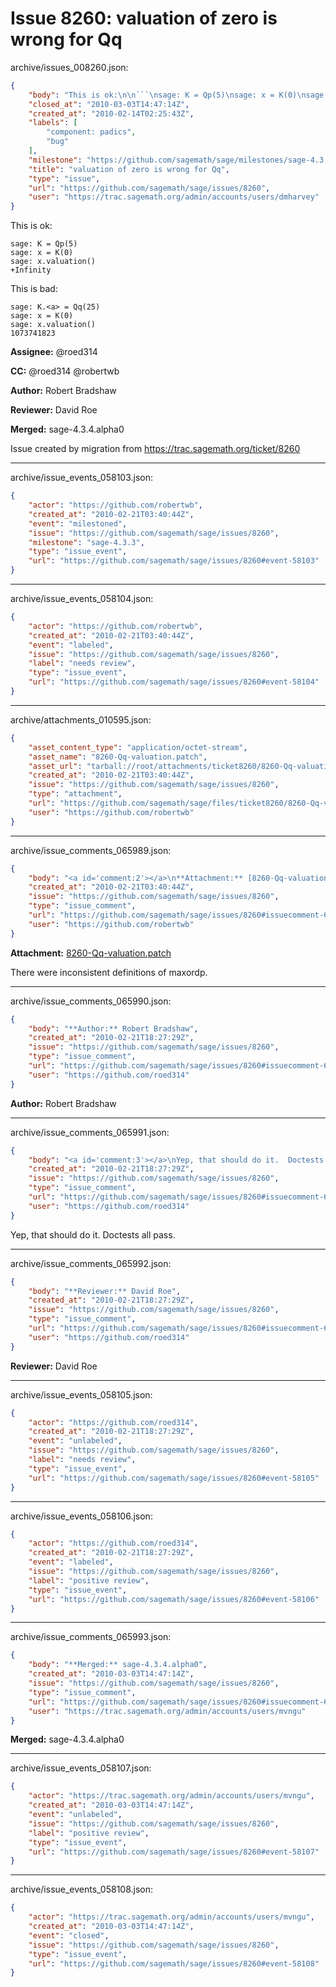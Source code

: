# Issue 8260: valuation of zero is wrong for Qq

archive/issues_008260.json:
```json
{
    "body": "This is ok:\n\n```\nsage: K = Qp(5)\nsage: x = K(0)\nsage: x.valuation()\n+Infinity\n```\n\nThis is bad:\n\n```\nsage: K.<a> = Qq(25)\nsage: x = K(0)\nsage: x.valuation()\n1073741823\n```\n\n\n**Assignee:** @roed314\n\n**CC:**  @roed314 @robertwb\n\n**Author:** Robert Bradshaw\n\n**Reviewer:** David Roe\n\n**Merged:** sage-4.3.4.alpha0\n\nIssue created by migration from https://trac.sagemath.org/ticket/8260\n\n",
    "closed_at": "2010-03-03T14:47:14Z",
    "created_at": "2010-02-14T02:25:43Z",
    "labels": [
        "component: padics",
        "bug"
    ],
    "milestone": "https://github.com/sagemath/sage/milestones/sage-4.3.4",
    "title": "valuation of zero is wrong for Qq",
    "type": "issue",
    "url": "https://github.com/sagemath/sage/issues/8260",
    "user": "https://trac.sagemath.org/admin/accounts/users/dmharvey"
}
```
This is ok:

```
sage: K = Qp(5)
sage: x = K(0)
sage: x.valuation()
+Infinity
```

This is bad:

```
sage: K.<a> = Qq(25)
sage: x = K(0)
sage: x.valuation()
1073741823
```


**Assignee:** @roed314

**CC:**  @roed314 @robertwb

**Author:** Robert Bradshaw

**Reviewer:** David Roe

**Merged:** sage-4.3.4.alpha0

Issue created by migration from https://trac.sagemath.org/ticket/8260





---

archive/issue_events_058103.json:
```json
{
    "actor": "https://github.com/robertwb",
    "created_at": "2010-02-21T03:40:44Z",
    "event": "milestoned",
    "issue": "https://github.com/sagemath/sage/issues/8260",
    "milestone": "sage-4.3.3",
    "type": "issue_event",
    "url": "https://github.com/sagemath/sage/issues/8260#event-58103"
}
```



---

archive/issue_events_058104.json:
```json
{
    "actor": "https://github.com/robertwb",
    "created_at": "2010-02-21T03:40:44Z",
    "event": "labeled",
    "issue": "https://github.com/sagemath/sage/issues/8260",
    "label": "needs review",
    "type": "issue_event",
    "url": "https://github.com/sagemath/sage/issues/8260#event-58104"
}
```



---

archive/attachments_010595.json:
```json
{
    "asset_content_type": "application/octet-stream",
    "asset_name": "8260-Qq-valuation.patch",
    "asset_url": "tarball://root/attachments/ticket8260/8260-Qq-valuation.patch",
    "created_at": "2010-02-21T03:40:44Z",
    "issue": "https://github.com/sagemath/sage/issues/8260",
    "type": "attachment",
    "url": "https://github.com/sagemath/sage/files/ticket8260/8260-Qq-valuation.patch",
    "user": "https://github.com/robertwb"
}
```



---

archive/issue_comments_065989.json:
```json
{
    "body": "<a id='comment:2'></a>\n**Attachment:** [8260-Qq-valuation.patch](https://github.com/sagemath/sage/files/ticket8260/8260-Qq-valuation.patch)\n\nThere were inconsistent definitions of maxordp.",
    "created_at": "2010-02-21T03:40:44Z",
    "issue": "https://github.com/sagemath/sage/issues/8260",
    "type": "issue_comment",
    "url": "https://github.com/sagemath/sage/issues/8260#issuecomment-65989",
    "user": "https://github.com/robertwb"
}
```

<a id='comment:2'></a>
**Attachment:** [8260-Qq-valuation.patch](https://github.com/sagemath/sage/files/ticket8260/8260-Qq-valuation.patch)

There were inconsistent definitions of maxordp.



---

archive/issue_comments_065990.json:
```json
{
    "body": "**Author:** Robert Bradshaw",
    "created_at": "2010-02-21T18:27:29Z",
    "issue": "https://github.com/sagemath/sage/issues/8260",
    "type": "issue_comment",
    "url": "https://github.com/sagemath/sage/issues/8260#issuecomment-65990",
    "user": "https://github.com/roed314"
}
```

**Author:** Robert Bradshaw



---

archive/issue_comments_065991.json:
```json
{
    "body": "<a id='comment:3'></a>\nYep, that should do it.  Doctests all pass.",
    "created_at": "2010-02-21T18:27:29Z",
    "issue": "https://github.com/sagemath/sage/issues/8260",
    "type": "issue_comment",
    "url": "https://github.com/sagemath/sage/issues/8260#issuecomment-65991",
    "user": "https://github.com/roed314"
}
```

<a id='comment:3'></a>
Yep, that should do it.  Doctests all pass.



---

archive/issue_comments_065992.json:
```json
{
    "body": "**Reviewer:** David Roe",
    "created_at": "2010-02-21T18:27:29Z",
    "issue": "https://github.com/sagemath/sage/issues/8260",
    "type": "issue_comment",
    "url": "https://github.com/sagemath/sage/issues/8260#issuecomment-65992",
    "user": "https://github.com/roed314"
}
```

**Reviewer:** David Roe



---

archive/issue_events_058105.json:
```json
{
    "actor": "https://github.com/roed314",
    "created_at": "2010-02-21T18:27:29Z",
    "event": "unlabeled",
    "issue": "https://github.com/sagemath/sage/issues/8260",
    "label": "needs review",
    "type": "issue_event",
    "url": "https://github.com/sagemath/sage/issues/8260#event-58105"
}
```



---

archive/issue_events_058106.json:
```json
{
    "actor": "https://github.com/roed314",
    "created_at": "2010-02-21T18:27:29Z",
    "event": "labeled",
    "issue": "https://github.com/sagemath/sage/issues/8260",
    "label": "positive review",
    "type": "issue_event",
    "url": "https://github.com/sagemath/sage/issues/8260#event-58106"
}
```



---

archive/issue_comments_065993.json:
```json
{
    "body": "**Merged:** sage-4.3.4.alpha0",
    "created_at": "2010-03-03T14:47:14Z",
    "issue": "https://github.com/sagemath/sage/issues/8260",
    "type": "issue_comment",
    "url": "https://github.com/sagemath/sage/issues/8260#issuecomment-65993",
    "user": "https://trac.sagemath.org/admin/accounts/users/mvngu"
}
```

**Merged:** sage-4.3.4.alpha0



---

archive/issue_events_058107.json:
```json
{
    "actor": "https://trac.sagemath.org/admin/accounts/users/mvngu",
    "created_at": "2010-03-03T14:47:14Z",
    "event": "unlabeled",
    "issue": "https://github.com/sagemath/sage/issues/8260",
    "label": "positive review",
    "type": "issue_event",
    "url": "https://github.com/sagemath/sage/issues/8260#event-58107"
}
```



---

archive/issue_events_058108.json:
```json
{
    "actor": "https://trac.sagemath.org/admin/accounts/users/mvngu",
    "created_at": "2010-03-03T14:47:14Z",
    "event": "closed",
    "issue": "https://github.com/sagemath/sage/issues/8260",
    "type": "issue_event",
    "url": "https://github.com/sagemath/sage/issues/8260#event-58108"
}
```
